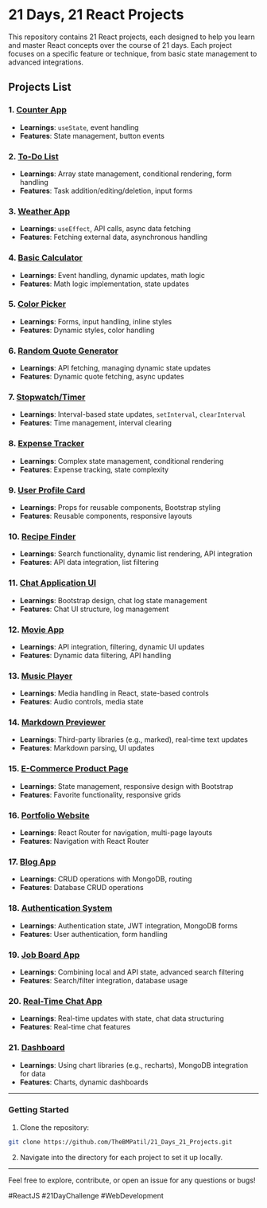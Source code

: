 
# 21 Days, 21 React Projects  

This repository contains 21 React projects, each designed to help you learn and master React concepts over the course of 21 days. Each project focuses on a specific feature or technique, from basic state management to advanced integrations.

## Projects List  

### 1. [Counter App](./counter-app)  
- **Learnings**: `useState`, event handling  
- **Features**: State management, button events  

### 2. [To-Do List](./to-do-list)  
- **Learnings**: Array state management, conditional rendering, form handling  
- **Features**: Task addition/editing/deletion, input forms  

### 3. [Weather App](./weather-app)  
- **Learnings**: `useEffect`, API calls, async data fetching  
- **Features**: Fetching external data, asynchronous handling  

### 4. [Basic Calculator](./basic-calculator)  
- **Learnings**: Event handling, dynamic updates, math logic  
- **Features**: Math logic implementation, state updates  

### 5. [Color Picker](./color-picker)  
- **Learnings**: Forms, input handling, inline styles  
- **Features**: Dynamic styles, color handling  

### 6. [Random Quote Generator](./random-quote-generator)  
- **Learnings**: API fetching, managing dynamic state updates  
- **Features**: Dynamic quote fetching, async updates  

### 7. [Stopwatch/Timer](./stopwatch-timer)  
- **Learnings**: Interval-based state updates, `setInterval`, `clearInterval`  
- **Features**: Time management, interval clearing  

### 8. [Expense Tracker](./expense-tracker)  
- **Learnings**: Complex state management, conditional rendering  
- **Features**: Expense tracking, state complexity  

### 9. [User Profile Card](./user-profile-card)  
- **Learnings**: Props for reusable components, Bootstrap styling  
- **Features**: Reusable components, responsive layouts  

### 10. [Recipe Finder](./recipe-finder)  
- **Learnings**: Search functionality, dynamic list rendering, API integration  
- **Features**: API data integration, list filtering  

### 11. [Chat Application UI](./chat-application-ui)  
- **Learnings**: Bootstrap design, chat log state management  
- **Features**: Chat UI structure, log management  

### 12. [Movie App](./movie-app)  
- **Learnings**: API integration, filtering, dynamic UI updates  
- **Features**: Dynamic data filtering, API handling  

### 13. [Music Player](./music-player)  
- **Learnings**: Media handling in React, state-based controls  
- **Features**: Audio controls, media state  

### 14. [Markdown Previewer](./markdown-previewer)  
- **Learnings**: Third-party libraries (e.g., marked), real-time text updates  
- **Features**: Markdown parsing, UI updates  

### 15. [E-Commerce Product Page](./e-commerce-product-page)  
- **Learnings**: State management, responsive design with Bootstrap  
- **Features**: Favorite functionality, responsive grids  

### 16. [Portfolio Website](./portfolio-website)  
- **Learnings**: React Router for navigation, multi-page layouts  
- **Features**: Navigation with React Router  

### 17. [Blog App](./blog-app)  
- **Learnings**: CRUD operations with MongoDB, routing  
- **Features**: Database CRUD operations  

### 18. [Authentication System](./authentication-system)  
- **Learnings**: Authentication state, JWT integration, MongoDB forms  
- **Features**: User authentication, form handling  

### 19. [Job Board App](./job-board-app)  
- **Learnings**: Combining local and API state, advanced search filtering  
- **Features**: Search/filter integration, database usage  

### 20. [Real-Time Chat App](./real-time-chat-app)  
- **Learnings**: Real-time updates with state, chat data structuring  
- **Features**: Real-time chat features  

### 21. [Dashboard](./dashboard)  
- **Learnings**: Using chart libraries (e.g., recharts), MongoDB integration for data  
- **Features**: Charts, dynamic dashboards  

---

### Getting Started  
1. Clone the repository:  
```bash  
git clone https://github.com/TheBMPatil/21_Days_21_Projects.git
```  

2. Navigate into the directory for each project to set it up locally.

---

Feel free to explore, contribute, or open an issue for any questions or bugs!  

#ReactJS #21DayChallenge #WebDevelopment  

